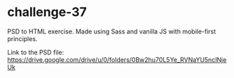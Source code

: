 # challenge-37
PSD to HTML exercise. Made using Sass and vanilla JS with mobile-first principles.

Link to the PSD file: https://drive.google.com/drive/u/0/folders/0Bw2hu70L5Ye_RVNaYU5nclNjeUk
